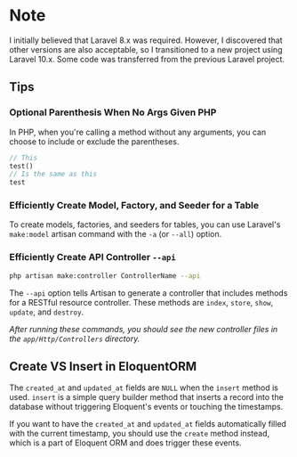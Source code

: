 # Note
I initially believed that Laravel 8.x was required. However, I discovered that other versions are also acceptable, so I transitioned to a new project using Laravel 10.x. Some code was transferred from the previous Laravel project.

## Tips
### Optional Parenthesis When No Args Given PHP
In PHP, when you're calling a method without any arguments, you can choose to include or exclude the parentheses.

``` php
// This
test()
// Is the same as this
test
```

### Efficiently Create Model, Factory, and Seeder for a Table
To create models, factories, and seeders for tables, you can use Laravel's `make:model` artisan command with the `-a` (or `--all`) option.

### Efficiently Create API Controller `--api`
```bash
php artisan make:controller ControllerName --api
```

The `--api` option tells Artisan to generate a controller that includes methods for a RESTful resource controller. These methods are `index`, `store`, `show`, `update`, and `destroy`.

*After running these commands, you should see the new controller files in the `app/Http/Controllers` directory.*

## Create VS Insert in EloquentORM
The `created_at` and `updated_at` fields are `NULL` when the `insert` method is used. `insert` is a simple query builder method that inserts a record into the database without triggering Eloquent's events or touching the timestamps.

If you want to have the `created_at` and `updated_at` fields automatically filled with the current timestamp, you should use the `create` method instead, which is a part of Eloquent ORM and does trigger these events.